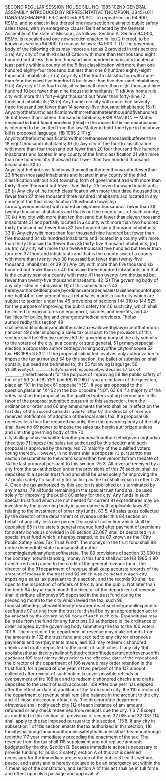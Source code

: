 SECOND REGULAR SESSION
HOUSE BILL NO. 1985
102ND GENERAL ASSEMBLY
INTRODUCED BY REPRESENTATIVE THOMPSON.
3345H.01I DANARADEMANMILLER,ChiefClerk
AN ACT
To repeal section 94.900, RSMo, and to enact in lieu thereof one new section relating to
public safety sales taxes, with an emergency clause.
Be it enacted by the General Assembly of the state of Missouri, as follows:
Section A. Section 94.900, RSMo, is repealed and one new section enacted in lieu
2 thereof, to be known as section 94.900, to read as follows:
94.900. 1. (1) The governing body of the following cities may impose a tax as
2 provided in this section:
3 (a) Any city of the third classification with more than ten thousand eight hundred but
4 less than ten thousand nine hundred inhabitants located at least partly within a county of the
5 first classification with more than one hundred eighty-four thousand but less than one
6 hundred eighty-eight thousand inhabitants;
7 (b) Any city of the fourth classification with more than four thousand five hundred
8 but fewer than five thousand inhabitants;
9 (c) Any city of the fourth classification with more than eight thousand nine hundred
10 but fewer than nine thousand inhabitants;
11 (d) Any home rule city with more than forty-eight thousand but fewer than forty-nine
12 thousand inhabitants;
13 (e) Any home rule city with more than seventy-three thousand but fewer than
14 seventy-five thousand inhabitants;
15 (f) Anycityofthefourthclassificationwithmorethanthirteenthousandfivehundred
16 but fewer than sixteen thousand inhabitants;
EXPLANATION — Matter enclosed in bold-faced brackets [thus] in the above bill is not enacted and is
intended to be omitted from the law. Matter in bold-face type in the above bill is proposed language.
HB 1985 2
17 (g) Anycityofthefourthclassificationwithmorethanseventhousandbutfewerthan
18 eight thousand inhabitants;
19 (h) Any city of the fourth classification with more than four thousand but fewer than
20 four thousand five hundred inhabitants and located in any county of the first classification
21 with more than one hundred fifty thousand but fewer than two hundred thousand inhabitants;
22 (i) Anycityofthethirdclassificationwithmorethanthirteenthousandbutfewerthan
23 fifteen thousand inhabitants and located in any county of the third classification without a
24 township form of government and with more than thirty-three thousand but fewer than thirty-
25 seven thousand inhabitants;
26 (j) Any city of the fourth classification with more than three thousand but fewer than
27 three thousand three hundred inhabitants and located in any county of the third classification
28 withouta township formofgovernmentand with morethan eighteenthousandbut fewer than
29 twenty thousand inhabitants and that is not the county seat of such county;
30 (k) Any city with more than ten thousand but fewer than eleven thousand inhabitants
31 and partially located in a county with more than two hundred thirty thousand but fewer than
32 two hundred sixty thousand inhabitants;
33 (l) Any city with more than four thousand nine hundred but fewer than five thousand
34 six hundred inhabitants and located in a county with more than thirty thousand butfewer than
35 thirty-five thousand inhabitants; [or]
36 (m) Any city with more than twelve thousand five hundred but fewer than fourteen
37 thousand inhabitants and that is the county seat of a county with more than twenty-two
38 thousand but fewer than twenty-five thousand inhabitants; or
39 (n) Any city with more than five thousand six hundred but fewer than six
40 thousand three hundred inhabitants and that is the county seat of a county with more
41 than twenty-two thousand but fewer than twenty-five thousand inhabitants.
42 (2) The governing body of any city listed in subdivision (1) of this subsection is
43 herebyauthorizedtoimpose,byordinanceororder,asalestaxintheamountofuptoone-half
44 of one percent on all retail sales made in such city which are subject to taxation under the
45 provisions of sections 144.010 to 144.525 for the purpose of improving the public safety for
46 such city, which shall be limited to expenditures on equipment, salaries and benefits, and
47 facilities for police,fire and emergencymedical providers. Thetax authorizedby this section
48 shallbeinadditiontoanyandallothersalestaxesallowedbylaw,exceptthatnoordinanceor
49 order imposing a sales tax pursuant to the provisions of this section shall be effective unless
50 the governing body of the city submits to the voters of the city, at a county or state general,
51 primaryorspecial election,a proposalto authorizethegoverningbodyofthe citytoimposea
52 tax.
HB 1985 3
53 2. If the proposal submitted involves only authorization to impose the tax authorized
54 by this section, the ballot of submission shall contain, but need not be limited to, the
55 following language:
56 Shallthecityof_________(city'sname)imposeacitywidesales
57 tax of _________(insert amount) for the purpose of improving
58 the public safety of the city?
59 (cid:68) YES (cid:68) NO
60 If you are in favor of the question, place an "X" in the box
61 opposite"YES". If you are opposed to the question,place an "X"
62 in the box opposite "NO".
63
64 If a majority of the votes cast on the proposal by the qualified voters voting thereon are in
65 favor of the proposal submitted pursuant to this subsection, then the ordinance or order and
66 any amendments thereto shall be in effect on the first day of the second calendar quarter after
67 the director of revenue receives notification of adoption of the local sales tax. If a proposal
68 receives less than the required majority, then the governing body of the city shall have no
69 power to impose the sales tax herein authorized unless and until the governing body of the
70 cityshallagainhavesubmittedanotherproposaltoauthorizethegoverningbodyofthecityto
71 impose the sales tax authorized by this section and such proposal is approved by the required
72 majority of the qualified voters voting thereon. However, in no event shall a proposal
73 pursuantto this section besubmitted to thevoters soonerthan twelvemonthsfrom thedate of
74 the last proposal pursuant to this section.
75 3. All revenue received by a city from the tax authorized under the provisions of this
76 section shall be deposited in a special trust fund and shall be used solely for improving the
77 public safety for such city for so long as the tax shall remain in effect.
78 4. Once the tax authorized by this section is abolished or is terminated by any means,
79 all funds remaining in the special trust fund shall be used solely for improving the public
80 safety for the city. Any funds in such special trust fund which are not needed for current
81 expenditures may be invested by the governing body in accordance with applicable laws
82 relating to the investment of other city funds.
83 5. All sales taxes collected by the director of the department of revenue under this
84 section on behalf of any city, less one percent for cost of collection which shall be deposited
85 in the state's general revenue fund after payment of premiums for surety bonds as provided in
86 section 32.087, shall be deposited in a special trust fund, which is hereby created, to be
87 known as the "City Public Safety Sales Tax Trust Fund". The moneys in the trust fund shall
88 notbe deemedtobestate fundsandshall notbe commingledwithanyfundsofthestate. The
89 provisions of section 33.080 to the contrary notwithstanding, money in this fund shall not be
HB 1985 4
90 transferred and placed to the credit of the general revenue fund. The director of the
91 department of revenue shall keep accurate records of the amount of money in the trust and
92 which was collected in each city imposing a sales tax pursuant to this section, and the records
93 shall be open to the inspection of officers of the city and the public. Not later than the tenth
94 day of each month the director of the department of revenue shall distribute all moneys
95 deposited in the trust fund during the preceding month to the city which levied the tax; such
96 fundsshallbedepositedwiththecitytreasurerofeachsuchcity,andallexpendituresoffunds
97 arising from the trust fund shall be by an appropriation act to be enacted by the governing
98 body of each such city. Expenditures may be made from the fund for any functions
99 authorized in the ordinance or order adopted by the governing body submitting the tax to the
100 voters.
101 6. The director of the department of revenue may make refunds from the amounts in
102 the trust fund and credited to any city for erroneous payments and overpayments made, and
103 may redeem dishonored checks and drafts deposited to the credit of such cities. If any city
104 abolishesthetax,thecityshallnotifythedirectorofthedepartmentofrevenueoftheactionat
105 least ninety days prior to the effective date of the repeal and the director of the department of
106 revenue may order retention in the trust fund, for a period of one year, of two percent of the
107 amount collected after receipt of such notice to cover possible refunds or overpayment of the
108 tax and to redeem dishonored checks and drafts deposited to the credit of such accounts.
109 After one year has elapsed after the effective date of abolition of the tax in such city, the
110 director of the department of revenue shall remit the balance in the account to the city and
111 close theaccount ofthat city. The directorofthe department ofrevenue shall notify each city
112 of each instance of any amount refunded or any check redeemed from receipts due the city.
113 7. Except as modified in this section, all provisions of sections 32.085 and 32.087
114 shall apply to the tax imposed pursuant to this section.
115 8. If any city in subsection 1 of this section enacts the tax authorized in this section,
116 thecityshallbudgetanamounttopublicsafetythatisnolessthantheamountbudgetedinthe
117 year immediately preceding the enactment of the tax. The revenue from the tax shall
118 supplement and not replace amounts budgeted by the city.
Section B. Because immediate action is necessary to provide funding for public
2 safety, section A of this act is deemed necessary for the immediate preservation of the public
3 health, welfare, peace, and safety and is hereby declared to be an emergency act within the
4 meaning of the constitution, and section A of this act shall be in full force and effect upon its
5 passage and approval.
✔